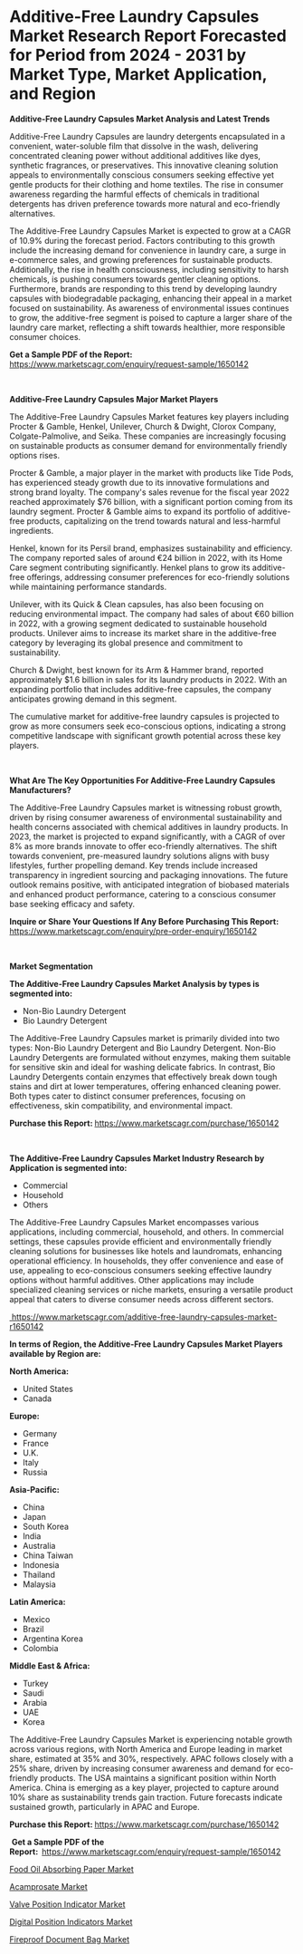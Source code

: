 <p><h1>Additive-Free Laundry Capsules Market Research Report Forecasted for Period from 2024 -  2031 by Market Type, Market Application, and Region</h1></p><p><strong>Additive-Free Laundry Capsules Market Analysis and Latest Trends</strong></p>
<p><p>Additive-Free Laundry Capsules are laundry detergents encapsulated in a convenient, water-soluble film that dissolve in the wash, delivering concentrated cleaning power without additional additives like dyes, synthetic fragrances, or preservatives. This innovative cleaning solution appeals to environmentally conscious consumers seeking effective yet gentle products for their clothing and home textiles. The rise in consumer awareness regarding the harmful effects of chemicals in traditional detergents has driven preference towards more natural and eco-friendly alternatives.</p><p>The Additive-Free Laundry Capsules Market is expected to grow at a CAGR of 10.9% during the forecast period. Factors contributing to this growth include the increasing demand for convenience in laundry care, a surge in e-commerce sales, and growing preferences for sustainable products. Additionally, the rise in health consciousness, including sensitivity to harsh chemicals, is pushing consumers towards gentler cleaning options. Furthermore, brands are responding to this trend by developing laundry capsules with biodegradable packaging, enhancing their appeal in a market focused on sustainability. As awareness of environmental issues continues to grow, the additive-free segment is poised to capture a larger share of the laundry care market, reflecting a shift towards healthier, more responsible consumer choices.</p></p>
<p><strong>Get a Sample PDF of the Report:&nbsp;</strong> <a href="https://www.marketscagr.com/enquiry/request-sample/1650142?utm_campaign=1265&utm_medium=2&utm_source=Github&utm_content=ia&utm_term=26092024&utm_id=additive-free-laundry-capsules">https://www.marketscagr.com/enquiry/request-sample/1650142</a></p>
<p>&nbsp;</p>
<p><strong>Additive-Free Laundry Capsules Major Market Players</strong></p>
<p><p>The Additive-Free Laundry Capsules Market features key players including Procter & Gamble, Henkel, Unilever, Church & Dwight, Clorox Company, Colgate-Palmolive, and Seika. These companies are increasingly focusing on sustainable products as consumer demand for environmentally friendly options rises.</p><p>Procter & Gamble, a major player in the market with products like Tide Pods, has experienced steady growth due to its innovative formulations and strong brand loyalty. The company's sales revenue for the fiscal year 2022 reached approximately $76 billion, with a significant portion coming from its laundry segment. Procter & Gamble aims to expand its portfolio of additive-free products, capitalizing on the trend towards natural and less-harmful ingredients.</p><p>Henkel, known for its Persil brand, emphasizes sustainability and efficiency. The company reported sales of around €24 billion in 2022, with its Home Care segment contributing significantly. Henkel plans to grow its additive-free offerings, addressing consumer preferences for eco-friendly solutions while maintaining performance standards.</p><p>Unilever, with its Quick & Clean capsules, has also been focusing on reducing environmental impact. The company had sales of about €60 billion in 2022, with a growing segment dedicated to sustainable household products. Unilever aims to increase its market share in the additive-free category by leveraging its global presence and commitment to sustainability.</p><p>Church & Dwight, best known for its Arm & Hammer brand, reported approximately $1.6 billion in sales for its laundry products in 2022. With an expanding portfolio that includes additive-free capsules, the company anticipates growing demand in this segment.</p><p>The cumulative market for additive-free laundry capsules is projected to grow as more consumers seek eco-conscious options, indicating a strong competitive landscape with significant growth potential across these key players.</p></p>
<p>&nbsp;</p>
<p><strong>What Are The Key Opportunities For Additive-Free Laundry Capsules Manufacturers?</strong></p>
<p><p>The Additive-Free Laundry Capsules market is witnessing robust growth, driven by rising consumer awareness of environmental sustainability and health concerns associated with chemical additives in laundry products. In 2023, the market is projected to expand significantly, with a CAGR of over 8% as more brands innovate to offer eco-friendly alternatives. The shift towards convenient, pre-measured laundry solutions aligns with busy lifestyles, further propelling demand. Key trends include increased transparency in ingredient sourcing and packaging innovations. The future outlook remains positive, with anticipated integration of biobased materials and enhanced product performance, catering to a conscious consumer base seeking efficacy and safety.</p></p>
<p><strong>Inquire or Share Your Questions If Any Before Purchasing This Report:</strong> <a href="https://www.marketscagr.com/enquiry/pre-order-enquiry/1650142?utm_campaign=1265&utm_medium=2&utm_source=Github&utm_content=ia&utm_term=26092024&utm_id=additive-free-laundry-capsules">https://www.marketscagr.com/enquiry/pre-order-enquiry/1650142</a></p>
<p>&nbsp;</p>
<p><strong>Market Segmentation</strong></p>
<p><strong>The Additive-Free Laundry Capsules Market Analysis by types is segmented into:</strong></p>
<p><ul><li>Non-Bio Laundry Detergent</li><li>Bio Laundry Detergent</li></ul></p>
<p><p>The Additive-Free Laundry Capsules market is primarily divided into two types: Non-Bio Laundry Detergent and Bio Laundry Detergent. Non-Bio Laundry Detergents are formulated without enzymes, making them suitable for sensitive skin and ideal for washing delicate fabrics. In contrast, Bio Laundry Detergents contain enzymes that effectively break down tough stains and dirt at lower temperatures, offering enhanced cleaning power. Both types cater to distinct consumer preferences, focusing on effectiveness, skin compatibility, and environmental impact.</p></p>
<p><strong>Purchase this Report:&nbsp;</strong><a href="https://www.marketscagr.com/purchase/1650142?utm_campaign=1265&utm_medium=2&utm_source=Github&utm_content=ia&utm_term=26092024&utm_id=additive-free-laundry-capsules">https://www.marketscagr.com/purchase/1650142</a></p>
<p>&nbsp;</p>
<p><strong>The Additive-Free Laundry Capsules Market Industry Research by Application is segmented into:</strong></p>
<p><ul><li>Commercial</li><li>Household</li><li>Others</li></ul></p>
<p><p>The Additive-Free Laundry Capsules Market encompasses various applications, including commercial, household, and others. In commercial settings, these capsules provide efficient and environmentally friendly cleaning solutions for businesses like hotels and laundromats, enhancing operational efficiency. In households, they offer convenience and ease of use, appealing to eco-conscious consumers seeking effective laundry options without harmful additives. Other applications may include specialized cleaning services or niche markets, ensuring a versatile product appeal that caters to diverse consumer needs across different sectors.</p></p>
<p><a href="https://www.marketscagr.com/additive-free-laundry-capsules-market-r1650142?utm_campaign=1265&utm_medium=2&utm_source=Github&utm_content=ia&utm_term=26092024&utm_id=additive-free-laundry-capsules">&nbsp;https://www.marketscagr.com/additive-free-laundry-capsules-market-r1650142</a></p>
<p><strong>In terms of Region, the Additive-Free Laundry Capsules Market Players available by Region are:</strong></p>
<p>
    <p> <strong> North America: </strong>
        <ul>
            <li>United States</li>
            <li>Canada</li>
        </ul>
        </p> 
    <p> <strong> Europe: </strong>
        <ul>
            <li>Germany</li>
            <li>France</li>
            <li>U.K.</li>
            <li>Italy</li>
            <li>Russia</li>
        </ul>
        </p> 
    <p> <strong> Asia-Pacific: </strong>
        <ul>
            <li>China</li>
            <li>Japan</li>
            <li>South Korea</li>
            <li>India</li>
            <li>Australia</li>
            <li>China Taiwan</li>
            <li>Indonesia</li>
            <li>Thailand</li>
            <li>Malaysia</li>
        </ul>
        </p> 
    <p> <strong> Latin America: </strong>
        <ul>
            <li>Mexico</li>
            <li>Brazil</li>
            <li>Argentina Korea</li>
            <li>Colombia</li>
        </ul>
        </p> 
    <p> <strong> Middle East & Africa: </strong>
        <ul>
            <li>Turkey</li>
            <li>Saudi</li>
            <li>Arabia</li>
            <li>UAE</li>
            <li>Korea</li>
        </ul>
    </p>
    </p>
<p><p>The Additive-Free Laundry Capsules Market is experiencing notable growth across various regions, with North America and Europe leading in market share, estimated at 35% and 30%, respectively. APAC follows closely with a 25% share, driven by increasing consumer awareness and demand for eco-friendly products. The USA maintains a significant position within North America. China is emerging as a key player, projected to capture around 10% share as sustainability trends gain traction. Future forecasts indicate sustained growth, particularly in APAC and Europe.</p></p>
<p><strong>Purchase this Report: </strong><a href="https://www.marketscagr.com/purchase/1650142?utm_campaign=1265&utm_medium=2&utm_source=Github&utm_content=ia&utm_term=26092024&utm_id=additive-free-laundry-capsules">https://www.marketscagr.com/purchase/1650142</a></p>
<p>&nbsp;<strong>Get a Sample PDF of the Report:&nbsp;&nbsp;</strong><a href="https://www.marketscagr.com/enquiry/request-sample/1650142?utm_campaign=1265&utm_medium=2&utm_source=Github&utm_content=ia&utm_term=26092024&utm_id=additive-free-laundry-capsules">https://www.marketscagr.com/enquiry/request-sample/1650142</a></p>
<p><strong></strong></p>
<p><p><a href="https://issuu.com/reportprime-2/docs/food-oil-absorbing-paper-market-siz_902d6e08217950?utm_campaign=1265&utm_medium=2&utm_source=Github&utm_content=ia&utm_term=26092024&utm_id=additive-free-laundry-capsules">Food Oil Absorbing Paper Market</a></p><p><a href="https://www.linkedin.com/pulse/strategic-market-insights-global-acamprosate-2024-2031-zm1xe?trackingId=M8ez6R0cSbKMkD30qo2QPw%3D%3D&utm_campaign=1265&utm_medium=2&utm_source=Github&utm_content=ia&utm_term=26092024&utm_id=additive-free-laundry-capsules">Acamprosate Market</a></p><p><a href="https://www.linkedin.com/pulse/future-ready-strategic-insights-global-valve-position-indicator-1yome?trackingId=gWIYLqdSRuaWnqAI3xqGyA%3D%3D&utm_campaign=1265&utm_medium=2&utm_source=Github&utm_content=ia&utm_term=26092024&utm_id=additive-free-laundry-capsules">Valve Position Indicator Market</a></p><p><a href="https://www.linkedin.com/pulse/driving-market-forces-digital-position-indicators-trends-tjgme?trackingId=2330lbxdQM6ohnnRDmDFVw%3D%3D&utm_campaign=1265&utm_medium=2&utm_source=Github&utm_content=ia&utm_term=26092024&utm_id=additive-free-laundry-capsules">Digital Position Indicators Market</a></p><p><a href="https://issuu.com/reportprime-2/docs/fireproof-document-bag-market-size-_e67a394d1ee430?utm_campaign=1265&utm_medium=2&utm_source=Github&utm_content=ia&utm_term=26092024&utm_id=additive-free-laundry-capsules">Fireproof Document Bag Market</a></p></p>